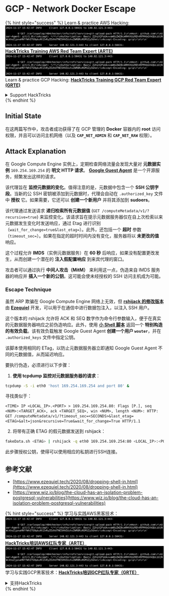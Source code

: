# GCP - Network Docker Escape

{% hint style="success" %}
Learn & practice AWS Hacking:<img src="../../../.gitbook/assets/image (1).png" alt="" data-size="line">[**HackTricks Training AWS Red Team Expert (ARTE)**](https://training.hacktricks.xyz/courses/arte)<img src="../../../.gitbook/assets/image (1).png" alt="" data-size="line">\
Learn & practice GCP Hacking: <img src="../../../.gitbook/assets/image (2).png" alt="" data-size="line">[**HackTricks Training GCP Red Team Expert (GRTE)**<img src="../../../.gitbook/assets/image (2).png" alt="" data-size="line">](https://training.hacktricks.xyz/courses/grte)

<details>

<summary>Support HackTricks</summary>

* Check the [**subscription plans**](https://github.com/sponsors/carlospolop)!
* **Join the** 💬 [**Discord group**](https://discord.gg/hRep4RUj7f) or the [**telegram group**](https://t.me/peass) or **follow** us on **Twitter** 🐦 [**@hacktricks\_live**](https://twitter.com/hacktricks\_live)**.**
* **Share hacking tricks by submitting PRs to the** [**HackTricks**](https://github.com/carlospolop/hacktricks) and [**HackTricks Cloud**](https://github.com/carlospolop/hacktricks-cloud) github repos.

</details>
{% endhint %}

## Initial State

在这两篇写作中，攻击者成功获得了在 GCP 管理的 **Docker** 容器内的 **root** 访问权限，并且可以访问主机网络（以及 **`CAP_NET_ADMIN`** 和 **`CAP_NET_RAW`** 权限）。

## Attack Explanation

在 Google Compute Engine 实例上，定期检查网络流量会发现大量对 **元数据实例** `169.254.169.254` 的 **明文 HTTP 请求**。 [**Google Guest Agent**](https://github.com/GoogleCloudPlatform/guest-agent) 是一个开源服务，频繁发出这样的请求。

该代理旨在 **监控元数据的变化**。值得注意的是，元数据中包含一个 **SSH 公钥字段**。当新的公 SSH 密钥被添加到元数据时，代理会自动在 `.authorized_key` 文件中 **授权** 它。如果需要，它还可以 **创建一个新用户** 并将其添加到 **sudoers**。

该代理通过发送请求 **递归检索所有元数据值** (`GET /computeMetadata/v1/?recursive=true`) 来监控变化。该请求旨在提示元数据服务器仅在自上次检索以来元数据发生变化时发送响应，通过 Etag 进行识别（`wait_for_change=true&last_etag=`）。此外，还包括一个 **超时** 参数（`timeout_sec=`）。如果在指定的超时时间内没有变化，服务器将以 **未更改的值** 响应。

这个过程允许 **IMDS**（实例元数据服务）在 **60 秒** 后响应，如果没有配置更改发生，从而创建一个潜在的 **注入假配置响应** 到来宾代理的窗口。

攻击者可以通过执行 **中间人攻击（MitM）** 来利用这一点，伪造来自 IMDS 服务器的响应并 **插入一个新的公钥**。这可能会使未经授权的 SSH 访问主机成为可能。

### Escape Technique

虽然 ARP 欺骗在 Google Compute Engine 网络上无效，但 [**rshijack 的修改版本**](https://github.com/ezequielpereira/rshijack) 由 [**Ezequiel**](https://www.ezequiel.tech/2020/08/dropping-shell-in.html) 开发，可以用于在通信中进行数据包注入，以注入 SSH 用户。

这个版本的 rshijack 允许将 ACK 和 SEQ 数字作为命令行参数输入，便于在真实的元数据服务器响应之前伪造响应。此外，使用 [**小 Shell 脚本**](https://gist.github.com/ezequielpereira/914c2aae463409e785071213b059f96c#file-fakedata-sh) 返回一个 **特别构造的有效负载**。该有效负载触发 Google Guest Agent **创建一个用户 `wouter`**，并在 `.authorized_keys` 文件中指定公钥。

该脚本使用相同的 ETag，以防止元数据服务器立即通知 Google Guest Agent 不同的元数据值，从而延迟响应。

要执行伪造，必须进行以下步骤：

1. **使用 tcpdump 监控对元数据服务器的请求**：
```bash
tcpdump -S -i eth0 'host 169.254.169.254 and port 80' &
```
寻找类似于：
```
<TIME> IP <LOCAL_IP>.<PORT> > 169.254.169.254.80: Flags [P.], seq <NUM>:<TARGET_ACK>, ack <TARGET_SEQ>, win <NUM>, length <NUM>: HTTP: GET /computeMetadata/v1/?timeout_sec=<SECONDS>&last_etag=<ETAG>&alt=json&recursive=True&wait_for_change=True HTTP/1.1
```
2. 将带有正确 ETAG 的假元数据发送到 rshijack：
```bash
fakeData.sh <ETAG> | rshijack -q eth0 169.254.169.254:80 <LOCAL_IP>:<PORT> <TARGET_SEQ> <TARGET_ACK>; ssh -i id_rsa -o StrictHostKeyChecking=no wouter@localhost
```
此步骤授权公钥，使得可以使用相应的私钥进行SSH连接。

## 参考文献

* [https://www.ezequiel.tech/2020/08/dropping-shell-in.html](https://www.ezequiel.tech/2020/08/dropping-shell-in.html)
* [https://www.wiz.io/blog/the-cloud-has-an-isolation-problem-postgresql-vulnerabilities](https://www.wiz.io/blog/the-cloud-has-an-isolation-problem-postgresql-vulnerabilities)

{% hint style="success" %}
学习与实践AWS黑客技术：<img src="../../../.gitbook/assets/image (1).png" alt="" data-size="line">[**HackTricks培训AWS红队专家（ARTE）**](https://training.hacktricks.xyz/courses/arte)<img src="../../../.gitbook/assets/image (1).png" alt="" data-size="line">\
学习与实践GCP黑客技术：<img src="../../../.gitbook/assets/image (2).png" alt="" data-size="line">[**HackTricks培训GCP红队专家（GRTE）**<img src="../../../.gitbook/assets/image (2).png" alt="" data-size="line">](https://training.hacktricks.xyz/courses/grte)

<details>

<summary>支持HackTricks</summary>

* 查看[**订阅计划**](https://github.com/sponsors/carlospolop)!
* **加入** 💬 [**Discord群组**](https://discord.gg/hRep4RUj7f)或[**电报群组**](https://t.me/peass)或**在** **Twitter** 🐦 [**@hacktricks\_live**](https://twitter.com/hacktricks\_live)**上关注我们。**
* **通过向** [**HackTricks**](https://github.com/carlospolop/hacktricks)和[**HackTricks Cloud**](https://github.com/carlospolop/hacktricks-cloud) GitHub库提交PR分享黑客技巧。

</details>
{% endhint %}

